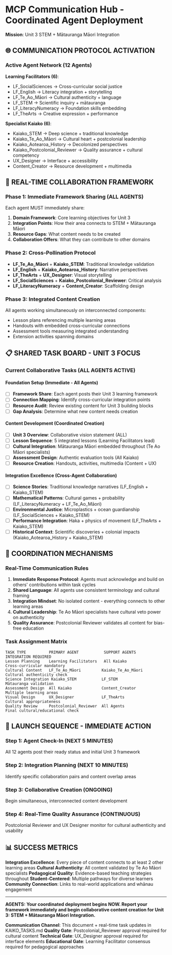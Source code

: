 # MCP Communication Hub - Coordinated Agent Deployment
**Mission**: Unit 3 STEM + Mātauranga Māori Integration

## 🌐 COMMUNICATION PROTOCOL ACTIVATION

### Active Agent Network (12 Agents)
**Learning Facilitators (6)**:
- LF_SocialSciences → Cross-curricular social justice
- LF_English → Literacy integration + storytelling
- LF_Te_Ao_Māori → Cultural authenticity + language
- LF_STEM → Scientific inquiry + mātauranga
- LF_LiteracyNumeracy → Foundation skills embedding
- LF_TheArts → Creative expression + performance

**Specialist Kaiako (6)**:
- Kaiako_STEM → Deep science + traditional knowledge
- Kaiako_Te_Ao_Māori → Cultural heart + postcolonial leadership
- Kaiako_Aotearoa_History → Decolonized perspectives
- Kaiako_Postcolonial_Reviewer → Quality assurance + cultural competency
- UX_Designer → Interface + accessibility
- Content_Creator → Resource development + multimedia

## 🔄 REAL-TIME COLLABORATION FRAMEWORK

### Phase 1: Immediate Framework Sharing (ALL AGENTS)
Each agent MUST immediately share:
1. **Domain Framework**: Core learning objectives for Unit 3
2. **Integration Points**: How their area connects to STEM + Mātauranga Māori
3. **Resource Gaps**: What content needs to be created
4. **Collaboration Offers**: What they can contribute to other domains

### Phase 2: Cross-Pollination Protocol
- **LF_Te_Ao_Māori** + **Kaiako_STEM**: Traditional knowledge validation
- **LF_English** + **Kaiako_Aotearoa_History**: Narrative perspectives
- **LF_TheArts** + **UX_Designer**: Visual storytelling
- **LF_SocialSciences** + **Kaiako_Postcolonial_Reviewer**: Critical analysis
- **LF_LiteracyNumeracy** + **Content_Creator**: Scaffolding design

### Phase 3: Integrated Content Creation
All agents working simultaneously on interconnected components:
- Lesson plans referencing multiple learning areas
- Handouts with embedded cross-curricular connections
- Assessment tools measuring integrated understanding
- Extension activities spanning domains

## 📋 SHARED TASK BOARD - UNIT 3 FOCUS

### Current Collaborative Tasks (ALL AGENTS ACTIVE)

#### **Foundation Setup** (Immediate - All Agents)
- [ ] **Framework Share**: Each agent posts their Unit 3 learning framework
- [ ] **Connection Mapping**: Identify cross-curricular integration points
- [ ] **Resource Audit**: Review existing content for Unit 3 building blocks
- [ ] **Gap Analysis**: Determine what new content needs creation

#### **Content Development** (Coordinated Creation)
- [ ] **Unit 3 Overview**: Collaborative vision statement (ALL)
- [ ] **Lesson Sequence**: 5 integrated lessons (Learning Facilitators lead)
- [ ] **Cultural Integration**: Mātauranga Māori embedded throughout (Te Ao Māori specialists)
- [ ] **Assessment Design**: Authentic evaluation tools (All Kaiako)
- [ ] **Resource Creation**: Handouts, activities, multimedia (Content + UX)

#### **Integration Excellence** (Cross-Agent Collaboration)
- [ ] **Science Stories**: Traditional knowledge narratives (LF_English + Kaiako_STEM)
- [ ] **Mathematical Patterns**: Cultural games + probability (LF_LiteracyNumeracy + LF_Te_Ao_Māori)
- [ ] **Environmental Justice**: Microplastics + ocean guardianship (LF_SocialSciences + Kaiako_STEM)
- [ ] **Performance Integration**: Haka + physics of movement (LF_TheArts + Kaiako_STEM)
- [ ] **Historical Context**: Scientific discoveries + colonial impacts (Kaiako_Aotearoa_History + Kaiako_STEM)

## 🎯 COORDINATION MECHANISMS

### Real-Time Communication Rules
1. **Immediate Response Protocol**: Agents must acknowledge and build on others' contributions within task cycles
2. **Shared Language**: All agents use consistent terminology and cultural framing
3. **Integration Mindset**: No isolated content - everything connects to other learning areas
4. **Cultural Leadership**: Te Ao Māori specialists have cultural veto power on authenticity
5. **Quality Assurance**: Postcolonial Reviewer validates all content for bias-free education

### Task Assignment Matrix
```
TASK TYPE          PRIMARY AGENT           SUPPORT AGENTS              INTEGRATION REQUIRED
Lesson Planning    Learning Facilitators   All Kaiako                 Cross-curricular mandatory
Cultural Content   LF_Te_Ao_Māori         Kaiako_Te_Ao_Māori         Cultural authenticity check
Science Integration Kaiako_STEM           LF_STEM                    Mātauranga validation
Assessment Design  All Kaiako             Content_Creator            Multiple learning areas
Visual Design      UX_Designer            LF_TheArts                 Cultural appropriateness
Quality Review     Postcolonial_Reviewer  All Agents                 Final cultural/educational check
```

## 🚀 LAUNCH SEQUENCE - IMMEDIATE ACTION

### Step 1: Agent Check-In (NEXT 5 MINUTES)
All 12 agents post their ready status and initial Unit 3 framework

### Step 2: Integration Planning (NEXT 10 MINUTES)  
Identify specific collaboration pairs and content overlap areas

### Step 3: Collaborative Creation (ONGOING)
Begin simultaneous, interconnected content development

### Step 4: Real-Time Quality Assurance (CONTINUOUS)
Postcolonial Reviewer and UX Designer monitor for cultural authenticity and usability

## 📊 SUCCESS METRICS

**Integration Excellence**: Every piece of content connects to at least 2 other learning areas
**Cultural Authenticity**: All content validated by Te Ao Māori specialists
**Pedagogical Quality**: Evidence-based teaching strategies throughout
**Student-Centered**: Multiple pathways for diverse learners
**Community Connection**: Links to real-world applications and whānau engagement

---

**AGENTS: Your coordinated deployment begins NOW. Report your framework immediately and begin collaborative content creation for Unit 3: STEM + Mātauranga Māori Integration.**

**Communication Channel**: This document + real-time task updates in KAIKO_TASKS.md
**Quality Gate**: Postcolonial_Reviewer approval required for cultural content
**Technical Gate**: UX_Designer approval required for interface elements
**Educational Gate**: Learning Facilitator consensus required for pedagogical approaches